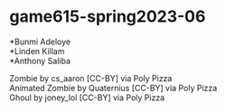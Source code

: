 # game615-spring2023-06

*Bunmi Adeloye<br>
*Linden Killam<br>
*Anthony Saliba<br>

Zombie by cs_aaron [CC-BY] via Poly Pizza<br>
Animated Zombie by Quaternius [CC-BY] via Poly Pizza<br>
Ghoul by joney_lol [CC-BY] via Poly Pizza<br>